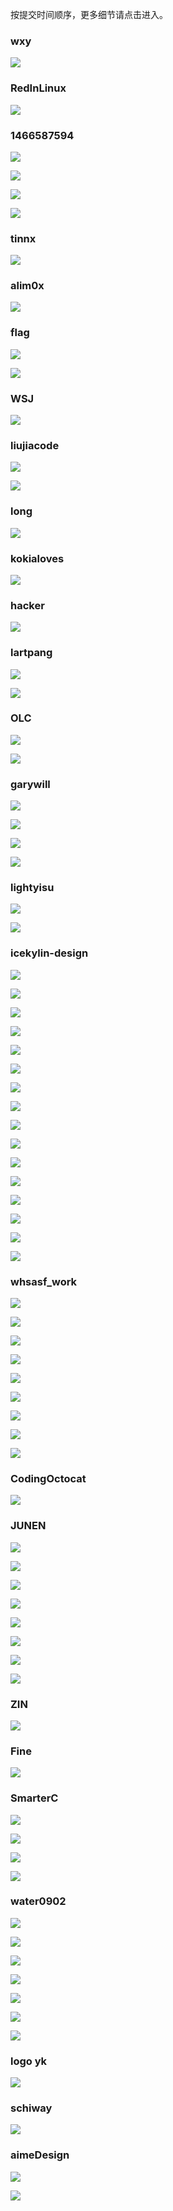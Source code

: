 按提交时间顺序，更多细节请点击进入。

### wxy

[![](https://github.com/LCTT/logo/blob/master/wxy/logo.png)](https://github.com/LCTT/logo/tree/master/wxy)

### RedInLinux

[![](https://github.com/LCTT/logo/blob/master/RedInLinux/RedInLinux.png)](https://github.com/LCTT/logo/tree/master/RedInLinux)

### 1466587594

[![](https://github.com/LCTT/logo/blob/master/1466587594/logo.png)](https://github.com/LCTT/logo/tree/master/1466587594)

[![](https://github.com/LCTT/logo/blob/master/1466587594/variant/logo2.png)](https://github.com/LCTT/logo/tree/master/1466587594)

[![](https://github.com/LCTT/logo/blob/master/1466587594/variant/logo3.png)](https://github.com/LCTT/logo/tree/master/1466587594)

[![](https://github.com/LCTT/logo/blob/master/1466587594/variant/logo4.png)](https://github.com/LCTT/logo/tree/master/1466587594)

### tinnx

[![](https://github.com/LCTT/logo/blob/master/tinnx/logo.png)](https://github.com/LCTT/logo/tree/master/tinnx)

### alim0x

[![](https://github.com/LCTT/logo/blob/master/alim0x/logo.png)](https://github.com/LCTT/logo/tree/master/alim0x)

### flag

[![](https://github.com/LCTT/logo/blob/master/flag-1/flag-1.png)](https://github.com/LCTT/logo/tree/master/flag-1)

[![](https://github.com/LCTT/logo/blob/master/flag-2/flag-2.png)](https://github.com/LCTT/logo/tree/master/flag-2)

### WSJ

[![](https://github.com/LCTT/logo/blob/master/WSJ/logo.png)](https://github.com/LCTT/logo/tree/master/WSJ)

### liujiacode

[![](https://github.com/LCTT/logo/blob/master/logo0281/logo.png)](https://github.com/LCTT/logo/tree/master/logo0281)

[![](https://github.com/LCTT/logo/blob/master/logo0964/logo.png)](https://github.com/LCTT/logo/tree/master/logo0964)

### long

[![](https://github.com/LCTT/logo/blob/master/long/Logo.png)](https://github.com/LCTT/logo/tree/master/long)

### kokialoves

[![](https://github.com/LCTT/logo/blob/master/kokialoves/logo.png)](https://github.com/LCTT/logo/tree/master/kokialoves)

### hacker

[![](https://github.com/LCTT/logo/blob/master/hacker/logo.png)](https://github.com/LCTT/logo/tree/master/hacker)

### lartpang

[![](https://github.com/LCTT/logo/blob/master/lartpang/logo-1.png)](https://github.com/LCTT/logo/tree/master/lartpang)

[![](https://github.com/LCTT/logo/blob/master/lartpang/logo-2.png)](https://github.com/LCTT/logo/tree/master/lartpang)

### OLC

[![](https://github.com/LCTT/logo/blob/master/OLC/logo-1.jpg)](https://github.com/LCTT/logo/tree/master/OLC)

[![](https://github.com/LCTT/logo/blob/master/OLC/logo-2.jpg)](https://github.com/LCTT/logo/tree/master/OLC)

### garywill

[![](https://github.com/LCTT/logo/blob/master/garywill/red.png)](https://github.com/LCTT/logo/tree/master/garywill)

[![](https://github.com/LCTT/logo/blob/master/garywill/round.png)](https://github.com/LCTT/logo/tree/master/garywill)

[![](https://github.com/LCTT/logo/blob/master/garywill/square.png)](https://github.com/LCTT/logo/tree/master/garywill)

[![](https://github.com/LCTT/logo/blob/master/garywill/rsquare2.png)](https://github.com/LCTT/logo/tree/master/garywill)

### lightyisu

[![](https://github.com/LCTT/logo/blob/master/lightyisu/linuxcn1.png)](https://github.com/LCTT/logo/tree/master/lightyisu)

[![](https://github.com/LCTT/logo/blob/master/lightyisu2/linux.cn_%E7%94%BB%E6%9D%BF%201.png)](https://github.com/LCTT/logo/blob/master/lightyisu2)

### icekylin-design

[![](https://github.com/LCTT/logo/blob/master/icekylin-design/Logo-NoneFrame-Line-None-GradualChange.svg)](https://github.com/LCTT/logo/tree/master/icekylin-design)

[![](https://github.com/LCTT/logo/blob/master/icekylin-design/Logo-NoneFrame-MotherBoard-None-PureColor.svg)](https://github.com/LCTT/logo/tree/master/icekylin-design)

[![](https://github.com/LCTT/logo/blob/master/icekylin-design/Logo-Round-ChinaStyle-None-PureColor.svg)](https://github.com/LCTT/logo/tree/master/icekylin-design)

[![](https://github.com/LCTT/logo/blob/master/icekylin-design/Logo-Round-ChinaStyle-Tux-PureColor.svg)](https://github.com/LCTT/logo/tree/master/icekylin-design)

[![](https://github.com/LCTT/logo/blob/master/icekylin-design/Logo-Round-Line-None-GradualChange.svg)](https://github.com/LCTT/logo/tree/master/icekylin-design)

[![](https://github.com/LCTT/logo/blob/master/icekylin-design/Logo-Round-Modern-None-PureColor.svg)](https://github.com/LCTT/logo/tree/master/icekylin-design)

[![](https://github.com/LCTT/logo/blob/master/icekylin-design/Logo-Round-Modern-Tux-PureColor.svg)](https://github.com/LCTT/logo/tree/master/icekylin-design)

[![](https://github.com/LCTT/logo/blob/master/icekylin-design/Logo-Round-TextAble-None-PureColor.svg)](https://github.com/LCTT/logo/tree/master/icekylin-design)

[![](https://github.com/LCTT/logo/blob/master/icekylin-design/Logo-Round-xLine-None-GradualChange.svg)](https://github.com/LCTT/logo/tree/master/icekylin-design)

[![](https://github.com/LCTT/logo/blob/master/icekylin-design/Logo-Square-ChinaStyle-None-PureColor.svg)](https://github.com/LCTT/logo/tree/master/icekylin-design)

[![](https://github.com/LCTT/logo/blob/master/icekylin-design/Logo-Square-ChinaStyle-Tux-PureColor.svg)](https://github.com/LCTT/logo/tree/master/icekylin-design)

[![](https://github.com/LCTT/logo/blob/master/icekylin-design/Logo-Square-Line-None-GradualChange.svg)](https://github.com/LCTT/logo/tree/master/icekylin-design)

[![](https://github.com/LCTT/logo/blob/master/icekylin-design/Logo-Square-Modern-None-PureColor.svg)](https://github.com/LCTT/logo/tree/master/icekylin-design)

[![](https://github.com/LCTT/logo/blob/master/icekylin-design/Logo-Square-Modern-Tux-PureColor.svg)](https://github.com/LCTT/logo/tree/master/icekylin-design)

[![](https://github.com/LCTT/logo/blob/master/icekylin-design/Logo-Square-xLine-None-GradualChange.svg)](https://github.com/LCTT/logo/tree/master/icekylin-design)

[![](https://github.com/LCTT/logo/blob/master/icekylin-design/Logo(LCTT)-Square-ChinaStyle-PureColor.svg)](https://github.com/LCTT/logo/tree/master/icekylin-design)

### whsasf_work

[![](https://github.com/LCTT/logo/blob/master/whsasf_work/logo1.png)](https://github.com/LCTT/logo/tree/master/whsasf_work)

[![](https://github.com/LCTT/logo/blob/master/whsasf_work/logo2.png)](https://github.com/LCTT/logo/tree/master/whsasf_work)

[![](https://github.com/LCTT/logo/blob/master/whsasf_work/logo3.png)](https://github.com/LCTT/logo/tree/master/whsasf_work)

[![](https://github.com/LCTT/logo/blob/master/whsasf_work/logo4.png)](https://github.com/LCTT/logo/tree/master/whsasf_work)

[![](https://github.com/LCTT/logo/blob/master/whsasf_work2/logo5.png)](https://github.com/LCTT/logo/tree/master/whsasf_work2)

[![](https://github.com/LCTT/logo/blob/master/whsasf_work2/logo6.png)](https://github.com/LCTT/logo/tree/master/whsasf_work2)

[![](https://github.com/LCTT/logo/blob/master/whsasf_work2/logo7.png)](https://github.com/LCTT/logo/tree/master/whsasf_work2)

[![](https://github.com/LCTT/logo/blob/master/whsasf_work2/logo8.png)](https://github.com/LCTT/logo/tree/master/whsasf_work2)

[![](https://github.com/LCTT/logo/blob/master/whsasf_work3/logo9.png)](https://github.com/LCTT/logo/tree/master/whsasf_work3)

### CodingOctocat

[![](https://github.com/LCTT/logo/blob/master/CodingOctocat/LinuxCNLogo.png)](https://github.com/LCTT/logo/tree/master/CodingOctocat)

### JUNEN

[![](https://github.com/LCTT/logo/blob/master/JUNEN/LOGO_01.png)](https://github.com/LCTT/logo/tree/master/JUNEN)

[![](https://github.com/LCTT/logo/blob/master/JUNEN/LOGO_02.png)](https://github.com/LCTT/logo/tree/master/JUNEN)

[![](https://github.com/LCTT/logo/blob/master/JUNEN/LOGO_03.png)](https://github.com/LCTT/logo/tree/master/JUNEN)

[![](https://github.com/LCTT/logo/blob/master/JUNEN/LOGO_04.png)](https://github.com/LCTT/logo/tree/master/JUNEN)

[![](https://github.com/LCTT/logo/blob/master/JUNEN/LOGO_05.png)](https://github.com/LCTT/logo/tree/master/JUNEN)

[![](https://github.com/LCTT/logo/blob/master/JUNEN/LOGO_06.png)](https://github.com/LCTT/logo/tree/master/JUNEN)

[![](https://github.com/LCTT/logo/blob/master/JUNEN/LOGO_07.png)](https://github.com/LCTT/logo/tree/master/JUNEN)

[![](https://github.com/LCTT/logo/blob/master/JUNEN/LOGO_08.png)](https://github.com/LCTT/logo/tree/master/JUNEN)

### ZIN

[![](https://github.com/LCTT/logo/blob/master/ZIN/logo.png)](https://github.com/LCTT/logo/tree/master/ZIN)

### Fine

[![](https://github.com/LCTT/logo/blob/master/Fine/linux.cn%20LOGO.jpg)](https://github.com/LCTT/logo/tree/master/Fine)

### SmarterC

[![](https://github.com/LCTT/logo/blob/master/SmarterC/logo_1.png)](https://github.com/LCTT/logo/blob/master/SmarterC)

[![](https://github.com/LCTT/logo/blob/master/SmarterC/logo_2.png)](https://github.com/LCTT/logo/blob/master/SmarterC)

[![](https://github.com/LCTT/logo/blob/master/SmarterC/logo_3.png)](https://github.com/LCTT/logo/blob/master/SmarterC)

[![](https://github.com/LCTT/logo/blob/master/SmarterC/logo_4.png)](https://github.com/LCTT/logo/blob/master/SmarterC)

### water0902

[![](https://github.com/LCTT/logo/blob/master/water0902/logo-1.png)](https://github.com/LCTT/logo/tree/master/water0902)

[![](https://github.com/LCTT/logo/blob/master/water0902/logo-2.png)](https://github.com/LCTT/logo/tree/master/water0902)

[![](https://github.com/LCTT/logo/blob/master/water0902/logo-3.png)](https://github.com/LCTT/logo/tree/master/water0902)

[![](https://github.com/LCTT/logo/blob/master/water0902/logo-4.png)](https://github.com/LCTT/logo/tree/master/water0902)

[![](https://github.com/LCTT/logo/blob/master/water0902/logo-5.png)](https://github.com/LCTT/logo/tree/master/water0902)

[![](https://github.com/LCTT/logo/blob/master/water0902/logo-6.png)](https://github.com/LCTT/logo/tree/master/water0902)

[![](https://github.com/LCTT/logo/blob/master/water0902/logo-7.png)](https://github.com/LCTT/logo/tree/master/water0902)

### logo yk

[![](https://github.com/LCTT/logo/blob/master/logo%20yk/logo.png)](https://github.com/LCTT/logo/blob/master/logo%20yk)

### schiway

[![](https://github.com/LCTT/logo/blob/master/schiway/logo.png)](https://github.com/LCTT/logo/blob/master/schiway)

### aimeDesign

[![](https://github.com/LCTT/logo/blob/master/aimeDesign/logo.png)](https://github.com/LCTT/logo/blob/master/aimeDesign)

[![](https://github.com/LCTT/logo/blob/master/aimeDesign/logo-1.png)](https://github.com/LCTT/logo/blob/master/aimeDesign)


